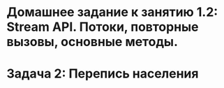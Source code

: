 # Домашнее задание к занятию 1.2: Stream API. Потоки, повторные вызовы, основные методы.
# Задача 2: Перепись населения
